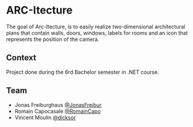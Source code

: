 # ARC-Itecture

The goal of Arc-Itecture, is to easily realize two-dimensional architectural plans that contain walls, doors, windows, labels for rooms and an icon that represents the position of the camera. 

## Context

Project done during the 6rd Bachelor semester in .NET course.

## Team

* Jonas Freiburghaus [@JonasFreibur](https://github.com/JonasFreibur)
* Romain Capocasale [@RomainCapo](https://github.com/RomainCapo)
* Vincent Moulin [@dicksor](https://github.com/dicksor)
